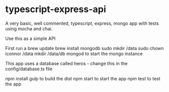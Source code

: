 # typescript-express-api

A very basic, well commented, typescript, express, mongo app with tests using mocha and chai.

Use this as a simple API

First run a brew update
brew install mongodb
sudo mkdir /data
sudo chown iconnor /data
mkdir /data/db
mongod to start the mongo instance

This app uses a database called heros - change this in the config/database.ts file

npm install
gulp to build the dist
npm start to start the app
npm test to test the app
